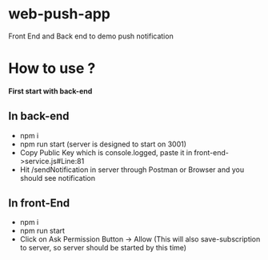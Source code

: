 # web-push-app
Front End and Back end to demo push notification

# How to use ?
#### First start with back-end
## In back-end
- npm i
- npm run start (server is designed to start on 3001)
- Copy Public Key which is console.logged, paste it in front-end->service.js#Line:81
- Hit /sendNotification in server through Postman or Browser and you should see notification

## In front-End
- npm i
- npm run start
- Click on Ask Permission Button -> Allow (This will also save-subscription to server, so server should be started by this time)

